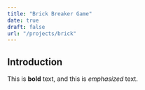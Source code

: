 ```yaml
---
title: "Brick Breaker Game"
date: true
draft: false
url: "/projects/brick"
---
```


## Introduction

This is **bold** text, and this is *emphasized* text.